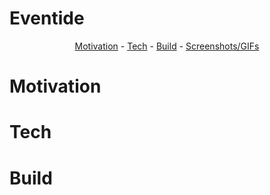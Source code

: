 # Eventide

<p align = "center">
  <a href="#motivation">Motivation</a> -
  <a href="#tech">Tech</a> -
  <a href="#build">Build</a> -
  <a href="#gifs">Screenshots/GIFs</a>
  </p>
  
  
  
  # Motivation
  
  
  
  
  
  
  # Tech
  
  
  
  
  
  # Build
